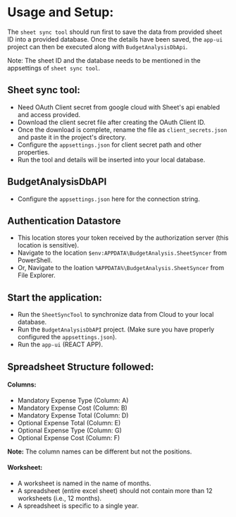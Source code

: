 # Usage and Setup:

The `sheet sync tool` should run first to save the data from provided sheet ID into a provided database. 
Once the details have been saved, the `app-ui` project can then be executed along with `BudgetAnalysisDbApi`.

Note: The sheet ID and the database needs to be mentioned in the appsettings of `sheet sync tool`.


## Sheet sync tool:

* Need OAuth Client secret from google cloud with Sheet's api enabled and access provided.
* Download the client secret file after creating the OAuth Client ID.
* Once the download is complete, rename the file as `client_secrets.json` and paste it in the project's directory.
* Configure the `appsettings.json` for client secret path and other properties.
* Run the tool and details will be inserted into your local database.


## BudgetAnalysisDbAPI

* Configure the `appsettings.json` here for the connection string.


## Authentication Datastore

* This location stores your token received by the authorization server (this location is sensitive).
* Navigate to the location `$env:APPDATA\BudgetAnalysis.SheetSyncer` from PowerShell.
* Or, Navigate to the loation `%APPDATA%\BudgetAnalysis.SheetSyncer` from File Explorer.


## Start the application:

* Run the `SheetSyncTool` to synchronize data from Cloud to your local database.
* Run the `BudgetAnalysisDbAPI` project. (Make sure you have properly configured the `appsettings.json`).
* Run the `app-ui` (REACT APP).


## Spreadsheet Structure followed:

#### Columns:

* Mandatory Expense Type (Column: A)
* Mandatory Expense Cost (Column: B)
* Mandatory Expense Total (Column: D)
* Optional Expense Total (Column: E)
* Optional Expense Type (Column: G)
* Optional Expense Cost (Column: F)

**Note:** The column names can be different but not the positions.

#### Worksheet:

* A worksheet is named in the name of months.
* A spreadsheet (entire excel sheet) should not contain more than 12 worksheets (i.e., 12 months).
* A spreadsheet is specific to a single year.